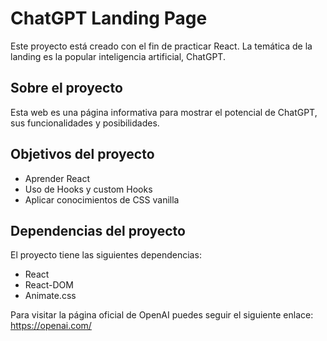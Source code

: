 # ChatGPT Landing Page

Este proyecto está creado con el fin de practicar React. La temática de la landing es la popular inteligencia artificial, ChatGPT.

## Sobre el proyecto

Esta web es una página informativa para mostrar el potencial de ChatGPT, sus funcionalidades y posibilidades.

## Objetivos del proyecto

* Aprender React
* Uso de Hooks y custom Hooks
* Aplicar conocimientos de CSS vanilla

## Dependencias del proyecto

El proyecto tiene las siguientes dependencias:

* React
* React-DOM
* Animate.css

Para visitar la página oficial de OpenAI puedes seguir el siguiente enlace: https://openai.com/